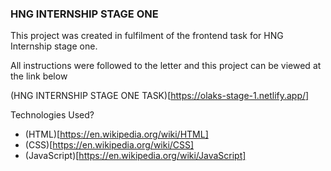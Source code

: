 ### HNG INTERNSHIP STAGE ONE

This project was created in fulfilment of the frontend task for HNG Internship stage one.

All instructions were followed to the letter and this project can be viewed at the link below

(HNG INTERNSHIP STAGE ONE TASK)[https://olaks-stage-1.netlify.app/]

Technologies Used?

- (HTML)[https://en.wikipedia.org/wiki/HTML]
- (CSS)[https://en.wikipedia.org/wiki/CSS]
- (JavaScript)[https://en.wikipedia.org/wiki/JavaScript]
